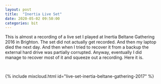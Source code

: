 ```yaml
---
layout: post
title:  "Inertia Live Set"
date: 2020-05-02 09:50:00
categories: bit
---
```


This is almost a recording of a live set I played at Inertia Beltane Gathering 2016 in Brighton. The set did not actually get recorded. And then my laptop died the next day. And then when I tried to recover it from a backup the external hard drive was partially corrupted. Anyway, eventually I did manage to recover most of it and squeeze out a recording. Here it is.

<br />

{% include mixcloud.html id="live-set-inertia-beltane-gathering-2017"  %}
